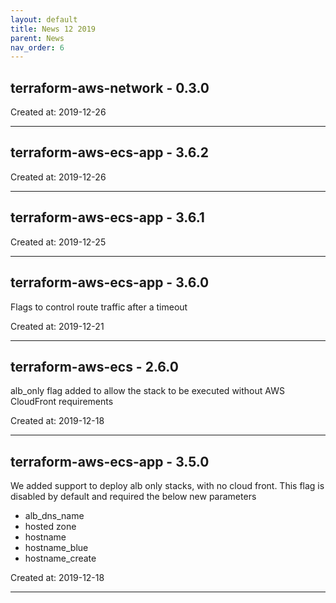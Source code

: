 ```yaml
---
layout: default
title: News 12 2019
parent: News
nav_order: 6
---
```




## terraform-aws-network - 0.3.0


Created at: 2019-12-26

---


## terraform-aws-ecs-app - 3.6.2


Created at: 2019-12-26

---


## terraform-aws-ecs-app - 3.6.1


Created at: 2019-12-25

---


## terraform-aws-ecs-app - 3.6.0
Flags to control route traffic after a timeout

Created at: 2019-12-21

---


## terraform-aws-ecs - 2.6.0
alb_only flag added to allow the stack to be executed without AWS CloudFront requirements

Created at: 2019-12-18

---


## terraform-aws-ecs-app - 3.5.0
We added support to deploy alb only stacks, with no cloud front.
This flag is disabled by default and required the below new parameters
- alb_dns_name
- hosted zone
- hostname
- hostname_blue
- hostname_create

Created at: 2019-12-18

---

